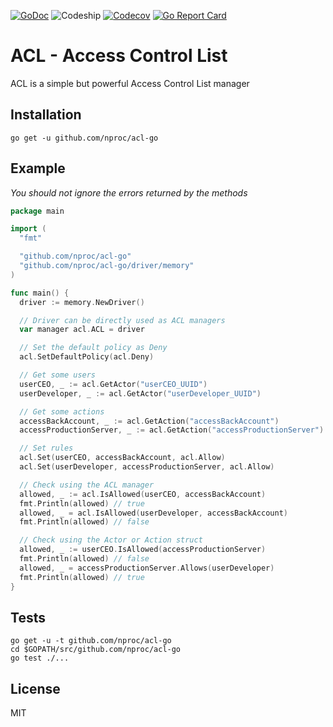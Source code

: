 [![GoDoc](https://img.shields.io/badge/godoc-reference-blue.svg?style=flat-square)](https://godoc.org/github.com/nproc/acl-go)
![Codeship](https://img.shields.io/codeship/6149a4b0-c485-0133-222a-265f477b0567.svg?style=flat-square)
[![Codecov](https://img.shields.io/codecov/c/github/nproc/acl-go.svg?style=flat-square)](https://codecov.io/github/nproc/acl-go)
[![Go Report Card](https://img.shields.io/badge/go_report-A+-brightgreen.svg?style=flat-square)](https://goreportcard.com/report/github.com/nproc/acl-go)

# ACL - Access Control List

ACL is a simple but powerful Access Control List manager

## Installation

```
go get -u github.com/nproc/acl-go
```

## Example

*You should not ignore the errors returned by the methods*

```go
package main

import (
  "fmt"

  "github.com/nproc/acl-go"
  "github.com/nproc/acl-go/driver/memory"
)

func main() {
  driver := memory.NewDriver()

  // Driver can be directly used as ACL managers
  var manager acl.ACL = driver

  // Set the default policy as Deny
  acl.SetDefaultPolicy(acl.Deny)

  // Get some users
  userCEO, _ := acl.GetActor("userCEO_UUID")
  userDeveloper, _ := acl.GetActor("userDeveloper_UUID")

  // Get some actions
  accessBackAccount, _ := acl.GetAction("accessBackAccount")
  accessProductionServer, _ := acl.GetAction("accessProductionServer")

  // Set rules
  acl.Set(userCEO, accessBackAccount, acl.Allow)
  acl.Set(userDeveloper, accessProductionServer, acl.Allow)

  // Check using the ACL manager
  allowed, _ := acl.IsAllowed(userCEO, accessBackAccount)
  fmt.Println(allowed) // true
  allowed, _ = acl.IsAllowed(userDeveloper, accessBackAccount)
  fmt.Println(allowed) // false

  // Check using the Actor or Action struct
  allowed, _ := userCEO.IsAllowed(accessProductionServer)
  fmt.Println(allowed) // false
  allowed, _ = accessProductionServer.Allows(userDeveloper)
  fmt.Println(allowed) // true
}
```

## Tests

```
go get -u -t github.com/nproc/acl-go
cd $GOPATH/src/github.com/nproc/acl-go
go test ./...
```

## License

MIT
